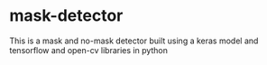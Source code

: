 # mask-detector
This is a mask and no-mask detector built using a keras model and tensorflow and open-cv libraries in python
